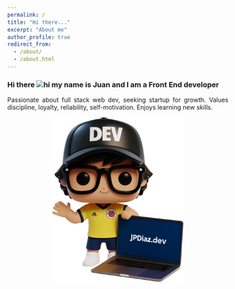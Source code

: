 ```yaml
---
permalink: /
title: "Hi there..."
excerpt: "About me"
author_profile: true
redirect_from:
  - /about/
  - /about.html
---
```


### Hi there <img src="https://user-images.githubusercontent.com/1303154/88677602-1635ba80-d120-11ea-84d8-d263ba5fc3c0.gif" width="28px" alt="hi"> my name is Juan and I am a Front End developer

<p align="justify">
Passionate about full stack web dev, seeking startup for growth. Values discipline, loyalty, reliability, self-motivation. Enjoys learning new skills.</p>
<div align="center">
  <a href="https://jpdiaz.dev">
    <img src="../images/avatar.svg" width="300">
    <!-- <img align="right" src="./images/avatar.png" width="300"> -->
  </a>
</div>
